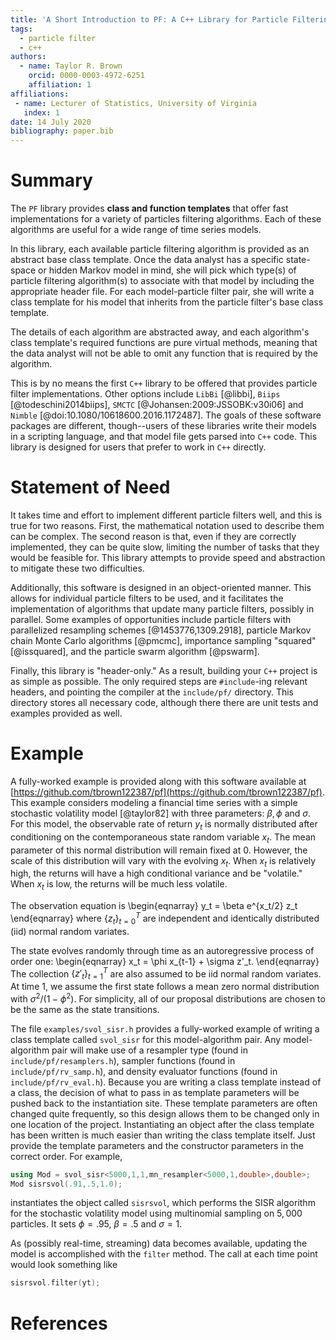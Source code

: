 ```yaml
---
title: 'A Short Introduction to PF: A C++ Library for Particle Filtering'
tags:
  - particle filter
  - c++
authors:
  - name: Taylor R. Brown
    orcid: 0000-0003-4972-6251
    affiliation: 1
affiliations:
 - name: Lecturer of Statistics, University of Virginia
   index: 1
date: 14 July 2020
bibliography: paper.bib
---
```



# Summary

The ``PF`` library provides **class and function templates** that offer fast implementations for a variety of particles filtering algorithms. Each of these algorithms are useful for a wide range of time series models. 

In this library, each available particle filtering algorithm is provided as an abstract base class template. Once the data analyst has a specific state-space or hidden Markov model in mind, she will pick which type(s) of particle filtering algorithm(s) to associate with that model by including the appropriate header file. For each model-particle filter pair, she will write a class template for his model that inherits from the particle filter's base class template. 

The details of each algorithm are abstracted away, and each algorithm's class template's required functions are pure virtual methods, meaning that the data analyst will not be able to omit any function that is required by the algorithm. 

This is by no means the first ``C++`` library to be offered that provides particle filter implementations. Other options include ``LibBi`` [@libbi], ``Biips`` [@todeschini2014biips], ``SMCTC`` [@Johansen:2009:JSSOBK:v30i06] and ``Nimble`` [@doi:10.1080/10618600.2016.1172487]. The goals of these software packages are different, though--users of these libraries write their models in a scripting language, and that model file gets parsed into ``C++`` code. This library is designed for users that prefer to work in ``C++`` directly.

# Statement of Need

It takes time and effort to implement different particle filters well, and this is true for two reasons. First, the mathematical notation used to describe them can be complex. The second reason is that, even if they are correctly implemented, they can be quite slow, limiting the number of tasks that they would be feasible for. This library attempts to provide speed and abstraction to mitigate these two difficulties.

Additionally, this software is designed in an object-oriented manner. This allows for individual particle filters to be used, and it facilitates the implementation of algorithms that update many particle filters, possibly in parallel. Some examples of opportunities include particle filters with parallelized resampling schemes  [@1453776,1309.2918], particle Markov chain Monte Carlo algorithms [@pmcmc], importance sampling "squared" [@issquared], and the particle swarm algorithm [@pswarm]. 

Finally, this library is "header-only." As a result, building your ``C++`` project is as simple as possible. The only required steps are `#include`-ing relevant headers, and pointing the compiler at the `include/pf/` directory. This directory stores all necessary code, although there there are unit tests and examples provided as well. 

# Example

A fully-worked example is provided along with this software available at [https://github.com/tbrown122387/pf](https://github.com/tbrown122387/pf). This example considers modeling a financial time series with a simple stochastic volatility model [@taylor82] with three parameters: $\beta, \phi$ and $\sigma$. For this model, the observable rate of return $y_t$ is normally distributed after conditioning on the contemporaneous state random variable $x_t$. The mean parameter of this normal distribution will remain fixed at $0$. However, the scale of this distribution will vary with the evolving $x_t$. When $x_t$ is relatively high, the returns will have a high conditional variance and be "volatile." When $x_t$ is low, the returns will be much less volatile.

The observation equation is
\begin{eqnarray}
y_t = \beta e^{x_t/2} z_t
\end{eqnarray}
where $\{z_t\}_{t=0}^T$ are independent and identically distributed (iid) normal random variates.

The state evolves randomly through time as an autoregressive process of order one:
\begin{eqnarray}
x_t = \phi x_{t-1} + \sigma z'_t.
\end{eqnarray}
The collection $\{z'_t\}_{t=1}^T$ are also assumed to be iid normal random variates. At time $1$, we assume the first state follows a mean zero normal distribution with $\sigma^2/(1-\phi^2)$. For simplicity, all of our proposal distributions are chosen to be the same as the state transitions.

The file `examples/svol_sisr.h` provides a fully-worked example of writing a class template called `svol_sisr` for this model-algorithm pair. Any model-algorithm pair will make use of a resampler type (found in `include/pf/resamplers.h`), sampler functions (found in `include/pf/rv_samp.h`), and density evaluator functions (found in `include/pf/rv_eval.h`). Because you are writing a class template instead of a class, the decision of what to pass in as template parameters will be pushed back to the instantiation site. These template parameters are often changed quite frequently, so this design allows them to be changed only in one location of the project. 
Instantiating an object after the class template has been written is much easier than writing the class template itself. Just provide the template parameters and the constructor parameters in the correct order. For example,
```cpp
using Mod = svol_sisr<5000,1,1,mn_resampler<5000,1,double>,double>;
Mod sisrsvol(.91,.5,1.0);
```
instantiates the object called `sisrsvol`, which performs the SISR algorithm for the stochastic volatility model using multinomial sampling on $5,000$ particles. It sets $\phi = .95$, $\beta = .5$ and $\sigma = 1$. 

As (possibly real-time, streaming) data becomes available, updating the model is accomplished with the `filter` method. The call at each time point would look something like
```cpp
sisrsvol.filter(yt);
```


# References

